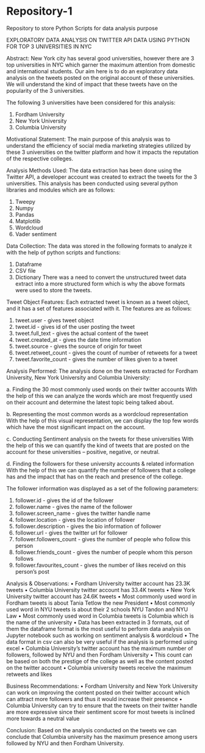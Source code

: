 # Repository-1
Repository to store Python Scripts for data analysis purpose

EXPLORATORY DATA ANALYSIS ON TWITTER API DATA USING PYTHON FOR TOP 3 UNIVERSITIES IN NYC

Abstract: 
New York city has several good universities, however there are 3 top universities in NYC which garner the maximum attention from domestic and international students. Our aim here is to do an exploratory data analysis on the tweets posted on the original account of these universities. We will understand the kind of impact that these tweets have on the popularity of the 3 universities.

The following 3 universities have been considered for this analysis:
1.	Fordham University
2.	New York University
3.	Columbia University

Motivational Statement:
The main purpose of this analysis was to understand the efficiency of social media marketing strategies utilized by these 3 universities on the twitter platform and how it impacts the reputation of the respective colleges.

Analysis Methods Used: 
The data extraction has been done using the Twitter API, a developer account was created to extract the tweets for the 3 universities. 
This analysis has been conducted using several python libraries and modules which are as follows:
1.	Tweepy
2.	Numpy
3.	Pandas
4.	Matplotlib
5.	Wordcloud
6.	Vader sentiment

Data Collection:
The data was stored in the following formats to analyze it with the help of python scripts and functions:
1. Dataframe
2. CSV file
3. Dictionary
There was a need to convert the unstructured tweet data extract into a more structured form which is why the above formats were used to store the tweets.

Tweet Object Features:
Each extracted tweet is known as a tweet object, and it has a set of features associated with it. The features are as follows:
1.	tweet.user - gives tweet object
2.	tweet.id  - gives id of the user posting the tweet
3.	tweet.full_text - gives the actual content of the tweet
4.	tweet.created_at - gives the date time information
5.	tweet.source - gives the source of origin for tweet
6.	tweet.retweet_count - gives the count of number of retweets for a tweet
7.	tweet.favorite_count - gives the number of likes given to a tweet

Analysis Performed:
The analysis done on the tweets extracted for Fordham University, New York University and Columbia University:

a.	Finding the 30 most commonly used words on their twitter accounts
With the help of this we can analyze the words which are most frequently used on their account and determine the latest topic being talked about.

b.	Representing the most common words as a wordcloud representation
With the help of this visual representation, we can display the top few words which have the most significant impact on the account.

c.	Conducting Sentiment analysis on the tweets for these universities
With the help of this we can quantify the kind of tweets that are posted on the account for these universities – positive, negative, or neutral.

d.	Finding the followers for these university accounts & related information
With the help of this we can quantify the number of followers that a college has and the impact that has on the reach and presence of the college.

The follower information was displayed as a set of the following parameters:
1.	follower.id - gives the id of the follower
2.	follower.name - gives the name of the follower
3.	follower.screen_name - gives the twitter handle name
4.	follower.location - gives the location of follower
5.	follower.description - gives the bio information of follower
6.	follower.url - gives the twitter url for follower
7.	follower.followers_count - gives the number of people who follow this person
8.	follower.friends_count - gives the number of people whom this person follows
9.	follower.favourites_count - gives the number of likes receivd on this person’s post

Analysis & Observations:
•	Fordham University twitter account has 23.3K tweets
•	Columbia University twitter account has 33.4K tweets
•	New York University twitter account has 24.6K tweets 
•	Most commonly used word in Fordham tweets is about Tania Tetlow the new President
•	Most commonly used word in NYU tweets is about their 2 schools NYU Tandon and NYU Law
•	Most commonly used word in Columbia tweets is Columbia which is the name of the university
•	Data has been extracted in 3 formats, out of them the dataframe format is the most useful to perform data analysis on Jupyter notebook such as working on sentiment analysis & wordcloud
•	The data format in csv can also be very useful if the analysis is performed using excel
•	Columbia University’s twitter  account has the maximum number of followers, followed by NYU and then Fordham University
•	This count can be based on both the prestige of the college as well as the content posted on the twitter account
•	Columbia university tweets receive the maximum retweets and likes

Business Recommendations:
•	Fordham University and New York University can work on improving the content posted on their twitter account which can attract more followers and thus it would increase their presence 
•	Columbia University can try to ensure that the tweets on their twitter handle are more expressive since their sentiment score for most tweets is inclined more towards a neutral value

Conclusion:
Based on the analysis conducted on the tweets we can conclude that Columbia university has the maximum presence among users followed by NYU and then Fordham University.
